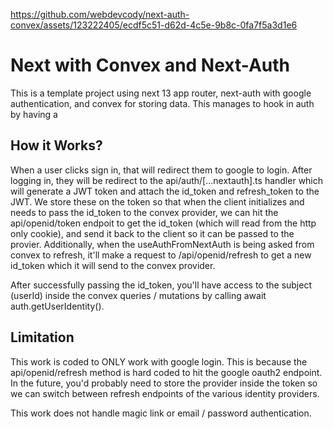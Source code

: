 https://github.com/webdevcody/next-auth-convex/assets/123222405/ecdf5c51-d62d-4c5e-9b8c-0fa7f5a3d1e6

# Next with Convex and Next-Auth

This is a template project using next 13 app router, next-auth with google authentication, and convex for storing data. This manages to hook in auth by having a

## How it Works?

When a user clicks sign in, that will redirect them to google to login. After logging in, they will be redirect to the api/auth/[...nextauth].ts handler which will generate a JWT token and attach the id_token and refresh_token to the JWT. We store these on the token so that when the client initializes and needs to pass the id_token to the convex provider, we can hit the api/openid/token endpoit to get the id_token (which will read from the http only cookie), and send it back to the client so it can be passed to the provier. Additionally, when the useAuthFromNextAuth is being asked from convex to refresh, it'll make a request to /api/openid/refresh to get a new id_token which it will send to the convex provider.

After successfully passing the id_token, you'll have access to the subject (userId) inside the convex queries / mutations by calling await auth.getUserIdentity().

## Limitation

This work is coded to ONLY work with google login. This is because the api/openid/refresh method is hard coded to hit the google oauth2 endpoint. In the future, you'd probably need to store the provider inside the token so we can switch between refresh endpoints of the various identity providers.

This work does not handle magic link or email / password authentication.
